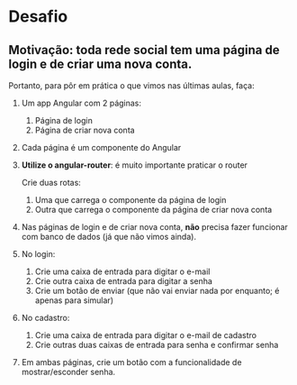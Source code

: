 # Desafio



## Motivação: toda rede social tem uma página de login e de criar uma nova conta.



Portanto, para pôr em prática o que vimos nas últimas aulas, faça:

1. Um app Angular com 2 páginas:

   1. Página de login
   2. Página de criar nova conta

2. Cada página é um componente do Angular

3. **Utilize o angular-router**: é muito importante praticar o router

   Crie duas rotas:

   1. Uma que carrega o componente da página de login
   2. Outra que carrega o componente da página de criar nova conta

4. Nas páginas de login e de criar nova conta, **não** precisa fazer funcionar com banco de dados (já que não vimos ainda).

5. No login:

   1. Crie uma caixa de entrada para digitar o e-mail
   2. Crie outra caixa de entrada para digitar a senha
   3. Crie um botão de enviar (que não vai enviar nada por enquanto; é apenas para simular)

6. No cadastro:

   1. Crie uma caixa de entrada para digitar o e-mail de cadastro
   2. Crie outras duas caixas de entrada para senha e confirmar senha

7. Em ambas páginas, crie um botão com a funcionalidade de mostrar/esconder senha.